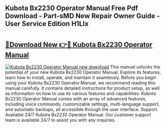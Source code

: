 ## Kubota Bx2230 Operator Manual Free Pdf Download - Part-sMD New Repair Owner Guide - User Service Edition H1LIx

# <h2><a href="http://bc8574.oget.top/?id=Kubota+Bx2230+Operator+Manual">🔗Download New 👉🔴 Kubota Bx2230 Operator Manual</a></h2>

[![Kubota Bx2230 Operator Manual new download](https://i.imgur.com/5g1atiW.png)](http://bc8574.oget.top/?id=Kubota+Bx2230+Operator+Manual)
This manual unlocks the potential of your new Kubota Bx2230 Operator Manual. Explore its features, learn how to install, operate, and maintain it seamlessly. Before you begin using your Kubota Bx2230 Operator Manual, we recommend reading this manual carefully. It contains detailed instructions for product setup, as well as information on how to use its various features and capabilities. Kubota Bx2230 Operator Manual comes with an array of advanced features, including voice commands, customizable settings, multi-language support, and automatic backups, all accessible through the user interface. Support Available 24/7 Kubota Bx2230 Operator Manual. Our customer support team is available 24/7 to assist you with any inquiries.
